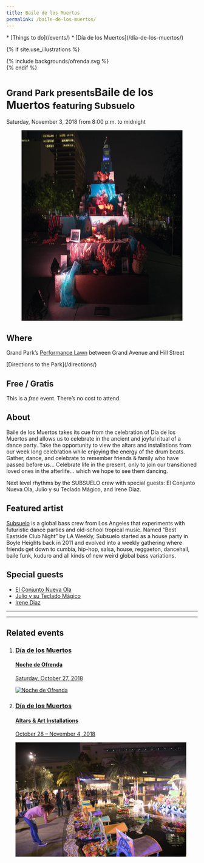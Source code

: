 ```yaml
---
title: Baile de los Muertos
permalink: /baile-de-los-muertos/
---
```


<nav markdown="1">
* [Things to do](/events/)
* [Día de los Muertos](/día-de-los-muertos/)
</nav>

{% if site.use_illustrations %}
<style>
.illustration {
  grid-column: -3/-1;
  grid-row: 1/6;
}
.illustration svg {
  height: 20vmax;
  width: auto;
  color: inherit;
}
.illustration svg,
.illustration svg path {
  fill: currentColor;
  stroke: var(--background-color);
  stroke-width: 1px;
}
main h1,
main h1 + p {
  grid-column-end: -3;
}
main > nav:first-child {
  grid-row-start: 1;
}
main > h1 + nav {
    grid-column-end: -3;
}
</style>

<div class="illustration">
{% include backgrounds/ofrenda.svg %}
</div>
{% endif %}

<small>Grand Park presents</small>Baile de los Muertos <small>featuring Subsuelo</small>
==============================================================

Saturday, November 3, 2018 from 8:00 p.m. to midnight

<figure>
  <img src="/assets/temporary/misc/2017_10_28_17_NocheDeOfrenda2017_Javier_Guillen-1.jpg" alt="Día de los Muertos" height="500" />
</figure>

## Where

Grand Park’s [Performance Lawn](/performance-lawn/) between Grand Avenue and Hill Street

<p class="action" markdown="1">
[Directions to the Park](/directions/)
</p>

## Free / Gratis

This is a _free_ event. There’s no cost to attend.

<main markdown="1" class="strawberry-light">

## About

Baile de los Muertos takes its cue from the celebration of Dia de los Muertos and allows us to celebrate in the ancient and joyful ritual of a dance party. Take the opportunity to view the altars and installations from our week long celebration while enjoying the energy of the drum beats. Gather, dance, and celebrate to remember friends & family who have passed before us… Celebrate life in the present, only to join our transitioned loved ones in the afterlife… which we hope to see them dancing.

Next level rhythms by the SUBSUELO crew with special guests: El Conjunto Nueva Ola, Julio y su Teclado Mágico, and Irene Diaz.

## Featured artist

[Subsuelo](https://www.facebook.com/SubsueloCrew/) is a global bass crew from Los Angeles that experiments with futuristic dance parties and old-school tropical music. Named “Best Eastside Club Night” by LA Weekly, Subsuelo started as a house party in Boyle Heights back in 2011 and evolved into a weekly gathering where friends get down to cumbia, hip-hop, salsa, house, reggaeton, dancehall, baile funk, kuduro and all kinds of new weird global bass variations.


## Special guests

* [El Conjunto Nueva Ola](https://www.facebook.com/elconjuntonuevaola/)
* [Julio y su Teclado Màgico](https://www.facebook.com/Julio-y-su-teclado-mágico-385752418482347/)
* [Irene Diaz](https://www.facebook.com/irenediazmusic/)

* * *

</main>

<main markdown="1" class="strawberry">

* * *

## Related events

<ol class="event-list" style="grid-template-columns: 1fr 1fr;">
  <li>
    <a href="/noche-de-ofrenda/">
      <div>
        <h3>Día de los Muertos</h3>
        <h4>Noche de Ofrenda</h4>
        <p>Saturday, October 27, 2018</p>
      </div>
      <img src="/assets/temporary/welcome/384-wide/33.jpg" srcset="/assets/temporary/welcome/384-wide/33.jpg 384w, /assets/temporary/welcome/512-wide/33.jpg 512w, /assets/temporary/welcome/768-wide/33.jpg 768w, /assets/temporary/welcome/1024-wide/33.jpg 1024w, /assets/temporary/welcome/1536-wide/33.jpg 1536w, /assets/temporary/welcome/2048-wide/33.jpg 2048w" sizes="100vw" alt="Noche de Ofrenda" height="300" />
    </a>
  </li>
  <li>
    <a href="/día-de-los-muertos-art/">
      <div>
        <h3>Día de los Muertos</h3>
        <h4>Altars & Art Installations</h4>
        <p>October 28 – November 4, 2018</p>
      </div>
      <img src="/uploads/programs/dia-de-los-muertos.jpg" height="300" alt="" />
    </a>
  </li>
</ol>

</main>

